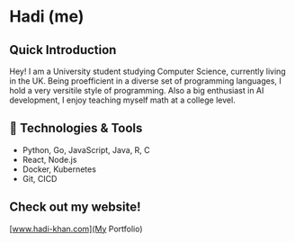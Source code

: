 # Hadi (me)

## Quick Introduction
Hey! I am a University student studying Computer Science, currently living in the UK. Being proefficient in a diverse set of programming
languages, I hold a very versitile style of programming. Also a big enthusiast in AI development, I enjoy
teaching myself math at a college level.

## 🔧 Technologies & Tools
- Python, Go, JavaScript, Java, R, C
- React, Node.js  
- Docker, Kubernetes
- Git, CICD

## Check out my website!
[www.hadi-khan.com](My Portfolio)
